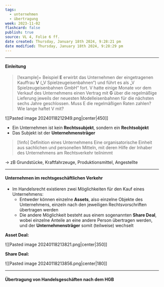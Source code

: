 ```yaml
---
tags:
  - unternehmen
  - übertragung
week: 2023-11-02
flashcard: false
publish: true
source: VL 4, Folie 6 ff.
date created: Thursday, January 18th 2024, 9:28:21 pm
date modified: Thursday, January 18th 2024, 9:28:29 pm
---
```

***
#### Einleitung

> [!example]+ Beispiel 
> **E** erwirbt das Unternehmen der eingetragenen Kauffrau **V** („V Spielzeugeisenbahnen“) und führt es als „V Spielzeugeisenbahnen GmbH“ fort. V hatte einige Monate vor dem Verkauf des Unternehmens einen Vertrag mit **G** über die regelmäßige Lieferung jeweils der neuesten Modelleisenbahnen für die nächsten sechs Jahre geschlossen. Muss E die regelmäßigen Raten zahlen? Wie lange haftet V mit?

![[Pasted image 20240118212949.png|center|450]]

- Ein Unternehmen ist kein **Rechtssubjekt**, sondern ein **Rechtsobjekt**
- Das Subjekt ist der **Unternehmensträger**

> [!info] Definition eines Unternehmens 
> Eine organisatorische Einheit aus sachlichen und personellen Mitteln, mit deren Hilfe der Inhaber des Unternehmens am Rechtsverkehr teilnimmt 

→ zB Grundstücke, Kraftfahrzeuge, Produktionsmittel, Angestellte

***
#### Unternehmen im rechtsgeschäftlichen Verkehr

- Im Handelsrecht existieren zwei Möglichkeiten für den Kauf eines Unternehmens:
	- Entweder können einzelne **Assets**, also einzelne Objekte des Unternehmens, einzeln nach den jeweiligen Rechtsvorschriften übertragen werden
	- Die andere Möglichkeit besteht aus einem sogenannten **Share Deal**, wobei einzelne Anteile an eine andere Person übertragen werden, und der **Unternehmensträger** somit (teilweise) wechselt

**Asset Deal:**

![[Pasted image 20240118213821.png|center|350]]

**Share Deal:**

![[Pasted image 20240118213856.png|center|180]]

***
#### Übertragung von Handelsgeschäften nach dem HGB

